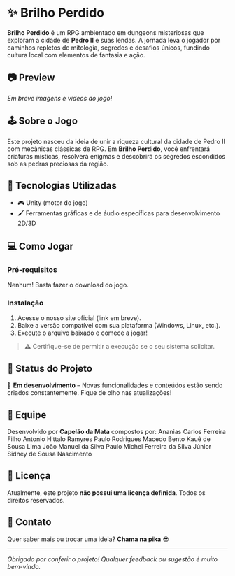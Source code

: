 # ✨ Brilho Perdido

**Brilho Perdido** é um RPG ambientado em dungeons misteriosas que exploram a cidade de **Pedro II** e suas lendas. A jornada leva o jogador por caminhos repletos de mitologia, segredos e desafios únicos, fundindo cultura local com elementos de fantasia e ação.

## 📷 Preview

*Em breve imagens e vídeos do jogo!*

## 🕹️ Sobre o Jogo

Este projeto nasceu da ideia de unir a riqueza cultural da cidade de Pedro II com mecânicas clássicas de RPG. Em **Brilho Perdido**, você enfrentará criaturas místicas, resolverá enigmas e descobrirá os segredos escondidos sob as pedras preciosas da região.

## 🚀 Tecnologias Utilizadas

- 🎮 Unity (motor do jogo)
- 🖌️ Ferramentas gráficas e de áudio específicas para desenvolvimento 2D/3D

## 💻 Como Jogar

### Pré-requisitos

Nenhum! Basta fazer o download do jogo.

### Instalação

1. Acesse o nosso site oficial (link em breve).
2. Baixe a versão compatível com sua plataforma (Windows, Linux, etc.).
3. Execute o arquivo baixado e comece a jogar!

> ⚠️ Certifique-se de permitir a execução se o seu sistema solicitar.

## 📌 Status do Projeto

🚧 **Em desenvolvimento** – Novas funcionalidades e conteúdos estão sendo criados constantemente. Fique de olho nas atualizações!

## 🧠 Equipe

Desenvolvido por **Capelão da Mata** compostos por:
Ananias Carlos Ferreira Filho
Antonio Hittalo Ramyres Paulo Rodrigues Macedo
Bento Kauê de Sousa Lima
João Manuel da Silva Paulo
Michel Ferreira da Silva Júnior
Sidney de Sousa Nascimento

## 📜 Licença

Atualmente, este projeto **não possui uma licença definida**. Todos os direitos reservados.

## 💬 Contato

Quer saber mais ou trocar uma ideia? **Chama na pika** 😎

---

*Obrigado por conferir o projeto! Qualquer feedback ou sugestão é muito bem-vindo.*
